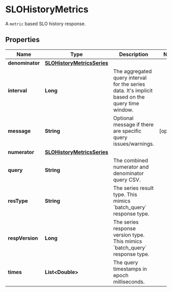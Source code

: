 

# SLOHistoryMetrics

A `metric` based SLO history response.
## Properties

Name | Type | Description | Notes
------------ | ------------- | ------------- | -------------
**denominator** | [**SLOHistoryMetricsSeries**](SLOHistoryMetricsSeries.md) |  | 
**interval** | **Long** | The aggregated query interval for the series data. It&#39;s implicit based on the query time window. | 
**message** | **String** | Optional message if there are specific query issues/warnings. |  [optional]
**numerator** | [**SLOHistoryMetricsSeries**](SLOHistoryMetricsSeries.md) |  | 
**query** | **String** | The combined numerator and denominator query CSV. | 
**resType** | **String** | The series result type. This mimics &#x60;batch_query&#x60; response type. | 
**respVersion** | **Long** | The series response version type. This mimics &#x60;batch_query&#x60; response type. | 
**times** | **List&lt;Double&gt;** | The query timestamps in epoch milliseconds. | 



